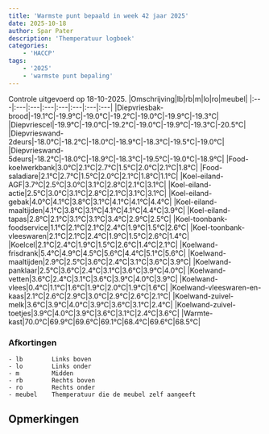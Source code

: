 ```yaml
---
title: 'Warmste punt bepaald in week 42 jaar 2025'
date: 2025-10-18
author: Spar Pater
description: 'Themperatuur logboek'
categories:
    - 'HACCP'
tags:
    - '2025'
    - 'warmste punt bepaling'
---
```

Controle uitgevoerd op 18-10-2025.
|Omschrijving|lb|rb|m|lo|ro|meubel|
|:---|:---|:---|:---|:---|:---|:---|:---|
|Diepvriesbak-brood|-19.1°C|-19.9°C|-19.0°C|-19.2°C|-19.0°C|-19.9°C|-19.3°C|
|Diepvriescel|-19.9°C|-19.0°C|-19.2°C|-19.0°C|-19.9°C|-19.3°C|-20.5°C|
|Diepvrieswand-2deurs|-18.0°C|-18.2°C|-18.0°C|-18.9°C|-18.3°C|-19.5°C|-19.0°C|
|Diepvrieswand-5deurs|-18.2°C|-18.0°C|-18.9°C|-18.3°C|-19.5°C|-19.0°C|-18.9°C|
|Food-koelwerkbank|3.0°C|2.1°C|2.7°C|1.5°C|2.0°C|2.1°C|1.8°C|
|Food-saladiare|2.1°C|2.7°C|1.5°C|2.0°C|2.1°C|1.8°C|1.1°C|
|Koel-eiland-AGF|3.7°C|2.5°C|3.0°C|3.1°C|2.8°C|2.1°C|3.1°C|
|Koel-eiland-actie|2.5°C|3.0°C|3.1°C|2.8°C|2.1°C|3.1°C|3.1°C|
|Koel-eiland-gebak|4.0°C|4.1°C|3.8°C|3.1°C|4.1°C|4.1°C|4.4°C|
|Koel-eiland-maaltijden|4.1°C|3.8°C|3.1°C|4.1°C|4.1°C|4.4°C|3.9°C|
|Koel-eiland-tapas|2.8°C|2.1°C|3.1°C|3.1°C|3.4°C|2.9°C|2.5°C|
|Koel-toonbank-foodservice|1.1°C|2.1°C|2.1°C|2.4°C|1.9°C|1.5°C|2.6°C|
|Koel-toonbank-vleeswaren|2.1°C|2.1°C|2.4°C|1.9°C|1.5°C|2.6°C|1.4°C|
|Koelcel|2.1°C|2.4°C|1.9°C|1.5°C|2.6°C|1.4°C|2.1°C|
|Koelwand-frisdrank|5.4°C|4.9°C|4.5°C|5.6°C|4.4°C|5.1°C|5.6°C|
|Koelwand-maaltijden|2.9°C|2.5°C|3.6°C|2.4°C|3.1°C|3.6°C|3.9°C|
|Koelwand-panklaar|2.5°C|3.6°C|2.4°C|3.1°C|3.6°C|3.9°C|4.0°C|
|Koelwand-vetten|3.6°C|2.4°C|3.1°C|3.6°C|3.9°C|4.0°C|3.9°C|
|Koelwand-vlees|0.4°C|1.1°C|1.6°C|1.9°C|2.0°C|1.9°C|1.6°C|
|Koelwand-vleeswaren-en-kaas|2.1°C|2.6°C|2.9°C|3.0°C|2.9°C|2.6°C|2.1°C|
|Koelwand-zuivel-melk|3.6°C|3.9°C|4.0°C|3.9°C|3.6°C|3.1°C|2.4°C|
|Koelwand-zuivel-toetjes|3.9°C|4.0°C|3.9°C|3.6°C|3.1°C|2.4°C|3.6°C|
|Warmte-kast|70.0°C|69.9°C|69.6°C|69.1°C|68.4°C|69.6°C|68.5°C|

### Afkortingen
    - lb        Links boven
    - lo        Links onder
    - m         Midden
    - rb        Rechts boven
    - ro        Rechts onder
    - meubel    Themperatuur die de meubel zelf aangeeft

## Opmerkingen


